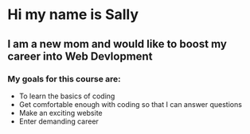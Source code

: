 # Hi my name is Sally
## I am a new mom and would like to boost my career into Web Devlopment
### My goals for this course are:
- To learn the basics of coding
- Get comfortable enough with coding so that I can answer questions
- Make an exciting website
- Enter demanding career

